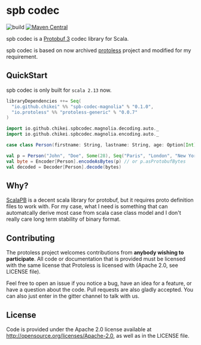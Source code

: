 # spb codec

![build](https://github.com/chikei/spb-codec/workflows/Tests/badge.svg)
[![Maven Central](https://img.shields.io/maven-central/v/io.github.chikei/spb-codec-core_2.13)](https://maven-badges.herokuapp.com/maven-central/io.github.chikei/spb-codec-core_2.13)

spb codec is a [Protobuf 3](https://developers.google.com/protocol-buffers/docs/proto3) codec library for Scala.

spb codec is based on now archived [protoless](https://github.com/julien-lafont/protoless) project and modified for my requirement.

## QuickStart

spb codec is only built for `scala 2.13` now.

```scala
libraryDependencies ++= Seq(
  "io.github.chikei" %% "spb-codec-magnolia" % "0.1.0",
  "io.protoless" %% "protoless-generic" % "0.0.7"
)
```

```scala
import io.github.chikei.spbcodec.magnolia.decoding.auto._
import io.github.chikei.spbcodec.magnolia.encoding.auto._

case class Person(firstname: String, lastname: String, age: Option[Int], locations: Seq[String])

val p = Person("John", "Doe", Some(28), Seq("Paris", "London", "New York"))
val byte = Encoder[Person].encodeAsBytes(p) // or p.asProtobufBytes
val decoded = Decoder[Person].decode(bytes)
```

## Why?

[ScalaPB](https://github.com/scalapb/ScalaPB) is a decent scala library for protobuf, but it requires proto definition files to work with.
For my case, what I need is something that can automatcally derive most case from scala case class model and I don't really care long term stability of binary format.

## Contributing

The protoless project welcomes contributions from **anybody wishing to participate**. All code or documentation that is provided must be licensed with the same license that Protoless is licensed with (Apache 2.0, see LICENSE file).

Feel free to open an issue if you notice a bug, have an idea for a feature, or have a question about the code. Pull requests are also gladly accepted. You can also just enter in the gitter channel to talk with us.

## License

Code is provided under the Apache 2.0 license available at http://opensource.org/licenses/Apache-2.0, as well as in the LICENSE file.
